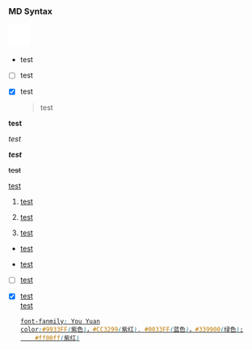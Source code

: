 ### MD  Syntax

![](photo/test.png)

- test

- [ ] test

- [x] test
  
  > test

**test** 

*test* 

***test***

~~test~~

 <u>test  

1. test

2. test

3. test
- test  

- test

- [ ] test

- [x] test  
  [test](www.baidu.com)
  
  ```css
  font-fanmily: You Yuan
  color:#9933FF(紫色)，#CC3299(紫红), #0033FF(蓝色)，#339900(绿色);
  	  #ff00ff(紫红)
  ```
  
  
  
  
